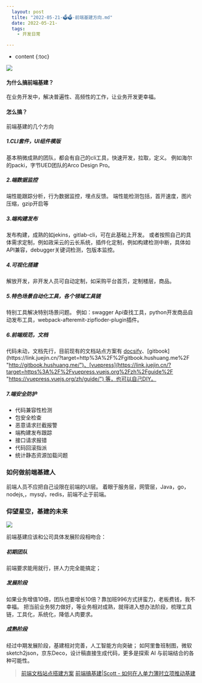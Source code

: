 ```yaml
---
  layout: post
  tilte: "2022-05-21-🗳🗳-前端基建方向.md"
  date: 2022-05-21-
  tags: 
    - 开发日常

---
```



* content
{:toc}


![](https://upload-images.jianshu.io/upload_images/15312191-19f413876eea9b49.png?imageMogr2/auto-orient/strip%7CimageView2/2/w/1240)

#### 为什么搞前端基建？
在业务开发中，解决普遍性、高频性的工作，让业务开发更幸福。
#### 怎么搞？
前端基建的几个方向
#####  1.CLI套件，UI组件模版
基本稍微成熟的团队，都会有自己的cli工具，快速开发，拉取，定义。
例如海尔的packi，字节UED团队的Arco Design Pro。
 ##### 2.端数据监控
端性能跟踪分析，行为数据监控，埋点反馈。
端性能检测包括，首开速度，图片压缩，gzip开启等
 #####  3.端构建发布
发布构建，成熟的如jekins，gitlab-cli，可在此基础上开发。
或者按照自己的具体需求定制，例如政采云的云长系统，插件化定制，例如构建检测中断，具体如API兼容，debugger关键词检测，包版本监控。
#####  4.可视化搭建
解放开发，非开发人员可自动定制，如采购平台首页，定制楼层，商品。
#####  5.特色场景自动化工具，各个领域工具链
特别工具解决特别场景问题。
例如：swagger Api查找工具，python开发商品自动发布工具，webpack-afteremit-zipfloder-plugin插件。
##### 6.前端规范，文档
代码未动，文档先行，目前现有的文档站点方案有 [docsify](https://link.juejin.cn/?target=https%3A%2F%2Fdocsify.js.org%2F%23%2F%3Fid%3Ddocsify "https://docsify.js.org/#/?id=docsify")、[gitbook](https://link.juejin.cn/?target=http%3A%2F%2Fgitbook.hushuang.me%2F "http://gitbook.hushuang.me/")、[vuepress](https://link.juejin.cn/?target=https%3A%2F%2Fvuepress.vuejs.org%2Fzh%2Fguide%2F "https://vuepress.vuejs.org/zh/guide/") 等，也可以自己DIY。

##### 7.端安全防护
  - 代码兼容性检测
  - 包安全检查
  - 恶意请求拦截报警
  - 端构建发布跟踪
  - 接口请求报错
  - 代码回滚指派
  - 统计静态资源加载问题
### 如何做前端基建人
前端人员不应把自己设限在前端的UI层。
着眼于服务层，网管层，Java，go，nodejs,，mysql，redis，前端不止于前端。
### 仰望星空，基建的未来
![](https://upload-images.jianshu.io/upload_images/15312191-4b06f06f03f9a278.png?imageMogr2/auto-orient/strip%7CimageView2/2/w/1240)


前端基建应该和公司具体发展阶段相吻合：

##### 初期团队
前端要求能用就行，拼人力完全能搞定；
##### 发展阶段
如果业务增值10倍，团队也要增长10倍？靠加班996方式拼蛮力，老板费钱，我不幸福。
把当前业务努力做好，等业务相对成熟，就得进入想办法阶段，梳理工具链，工具化，系统化，降低人肉要求。
##### 成熟阶段
经过中期发展阶段，基建相对完善，人工智能方向突破；
如阿里鲁班制图，微软sketch2json，京东Deco，设计稿直接生成代码，更多是探索 AI 与前端结合的各种可能性。
>[前端文档站点搭建方案](https://juejin.cn/post/6844904132076126222)
[前端搞基建|Scott - 如何在人单力薄时立项推动基建](https://zhuanlan.zhihu.com/p/148514252)
